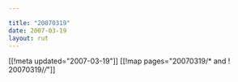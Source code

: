 ```yaml
---

title: "20070319"
date: 2007-03-19
layout: rut
---
```


[[!meta updated="2007-03-19"]]
[[!map pages="20070319/* and ! 20070319/*/*"]]
